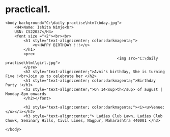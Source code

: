 # practical1.
<html>
	<head>
		<title>Birthday invitation</title>
	</head>

	<body background="C:\daily practise\html\bday.jpg">
		<H4>Name: Ishita Nimje<br>
		USN: CS22037</H4>
		<font size ="+2"><br><br>
			<h1 style="text-align:center; color:darkmagenta;">
				<u>HAPPY BIRTHDAY !!!</u>
			</h1>
			<pre>
					                                 <img src="C:\daily practise\html\girl.jpg">
			</pre>
			<h2 style="text-align:center;">Avni's birthday, She is turning Five !<br>Join us to celebrate her </h2>
			<h1 style="text-align:center; color:darkmagenta;">Birthday Party !</h1>
			<h2 style="text-align:center;">On 14<sup>th</sup> of august | Monday-8pm onwards
			</h2></font>

			<h2 style="text-align:center; color:darkmagenta;"><i><u>Venue:</u></i></h2>
			<h3 style="text-align:center;"> Ladies Club Lawn, Ladies Club Chowk, Seminary Hills, Civil Lines, Nagpur, Maharashtra 440001 </h3>

	</body>
</html>

